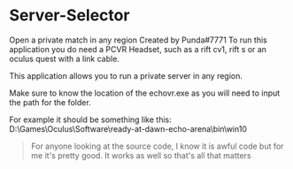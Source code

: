 # Server-Selector
Open a private match in any region
Created by Punda#7771
To run this application you do need a PCVR Headset, such as a rift cv1, rift s or an oculus quest with a link cable.

This application allows you to run a private server in any region.

Make sure to know the location of the echovr.exe as you will need to input the path for the folder.

For example it should be something like this: 
D:\Games\Oculus\Software\ready-at-dawn-echo-arena\bin\win10

> For anyone looking at the source code, I know it is awful code but for me it's pretty good. It works as well so that's all that matters
